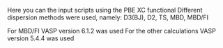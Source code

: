 Here you can the input scripts using the PBE XC functional
Different dispersion methods were used, namely:
D3(BJ), D2, TS, MBD, MBD/FI

For MBD/FI VASP version 6.1.2 was used
For the other calculations VASP version 5.4.4 was used
